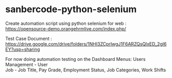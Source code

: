 # sanbercode-python-selenium
 Create automation script using python selenium for web : https://opensource-demo.orangehrmlive.com/index.php/

 Test Case Document : https://drive.google.com/drive/folders/1NHI3ZCprIwgJ1F6ARZQsQlxED_2gI6EY?usp=sharing

  For now doing automation testing on the Dashboard
  Menus:
  Users Management - User
  <br>
  Job - Job Title, Pay Grade, Employment Status, Job Categories, Work Shifts